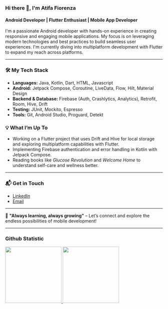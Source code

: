 ### Hi there 👋, I'm Atifa Fiorenza

#### Android Developer | Flutter Enthusiast | Mobile App Developer 

I'm a passionate Android developer with hands-on experience in creating responsive and engaging mobile applications. My focus is on leveraging modern technologies and best practices to build seamless user experiences. I'm currently diving into multiplatform development with Flutter to expand my reach across platforms.

---

### 🛠️ My Tech Stack
- **Languages:** Java, Kotlin, Dart, HTML, Javascript
- **Android:** Jetpack Compose, Coroutine, LiveData, Flow, Hilt, Material Design
- **Backend & Database:** Firebase (Auth, Crashlytics, Analytics), Retrofit, Room, Hive, Drift
- **Testing:** JUnit, Mockito, Espresso
- **Tools:** Git, Android Studio, Proguard, Detekt

### 💡 What I’m Up To
- Working on a Flutter project that uses Drift and Hive for local storage and exploring multiplatform capabilities with Flutter.
- Implementing Firebase authentication and error handling in Kotlin with Jetpack Compose.
- Reading books like *Glucose Revolution* and *Welcome Home* to understand self-care and wellness better.

---

### 📬 Get in Touch
- [LinkedIn](#)
- [Email](mailto:atifafiorenza24@gmail.com)

---

🌱 **"Always learning, always growing"** – Let’s connect and explore the endless possibilities of mobile development!

---

### Github Statistic
<p align="left">
<a href="https://github.com/penuliscode">
  <img height="180em" src="https://github-readme-stats-eight-theta.vercel.app/api?username=penuliscode&show_icons=true&theme=algolia&include_all_commits=true&count_private=true"/>
  <img height="180em" src="https://github-readme-stats-eight-theta.vercel.app/api/top-langs/?username=penuliscode&layout=compact&layout=compact&theme=algolia"/>
</a>
</p>
